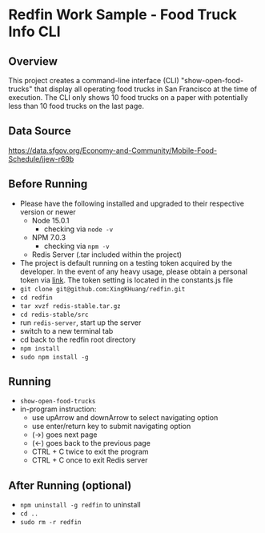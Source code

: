 # Redfin Work Sample - Food Truck Info CLI

## Overview
This project creates a command-line interface (CLI) "show-open-food-trucks" 
that display all operating food trucks in San Francisco at the time of execution. 
The CLI only shows 10 food trucks on a paper with potentially less than 10 
food trucks on the last page. 

## Data Source
https://data.sfgov.org/Economy-and-Community/Mobile-Food-Schedule/jjew-r69b

## Before Running
- Please have the following installed and upgraded to their respective version or newer
    - Node 15.0.1 
        - checking via `node -v` 
    - NPM 7.0.3
        - checking via `npm -v`
    - Redis Server (.tar included within the project)
- The project is default running on a testing token acquired by the developer. 
In the event of any heavy usage, please obtain a personal token via 
[link](https://dev.socrata.com/docs/app-tokens.html). 
The token setting is located in the constants.js file
- `git clone git@github.com:XingKHuang/redfin.git`
- `cd redfin`
- `tar xvzf redis-stable.tar.gz`
- `cd redis-stable/src`
- run `redis-server`, start up the server
- switch to a new terminal tab
- cd back to the redfin root directory
- `npm install`
- `sudo npm install -g`

## Running
- `show-open-food-trucks`
- in-program instruction:
    - use upArrow and downArrow to select navigating option
    - use enter/return key to submit navigating option
    - (->) goes next page 
    - (<-) goes back to the previous page
    - CTRL + C twice to exit the program
    - CTRL + C once to exit Redis server
## After Running (optional)
- `npm uninstall -g redfin` to uninstall 
- `cd ..`
- `sudo rm -r redfin`

